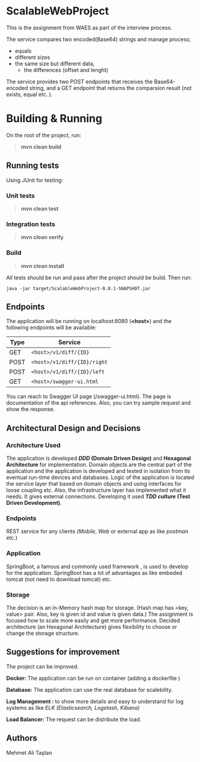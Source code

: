 # ScalableWebProject
This is the assignment from WAES as part of the interview process. 

The service compares two encoded(Base64) strings and manage process;
 - equals
 - different sizes
 - the same size but different data, 
	 - the differences (offset and lenght)

The service provides two POST endpoints that receives the Base64-encoded string, and a GET endpoint that returns the comparsion result (not exists, equal etc. ).

# Building & Running
On the root of the project, run:
> **mvn clean build**

## Running tests
Using JUnit for testing:

 ### Unit tests
 > **mvn clean test**

 ### Integration tests
 > **mvn clean verify**

 ### Build
 > **mvn clean install**

All tests should be run and pass after the project should be build. Then run:
	
	java -jar target/ScalableWebProject-0.0.1-SNAPSHOT.jar

## Endpoints
The application will be running on localhost:8080 (**\<host\>**) and the following endpoints will be available:

|     Type       |Service                        
|----------------|-------------------------------
|GET			 |`<host>/v1/diff/{ID}`            
|POST   	     |`<host>/v1/diff/{ID}/right`            
|POST	         |`<host>/v1/diff/{ID}/left`
|GET	         |`<host>/swagger-ui.html`

You can reach to Swagger UI page (/swagger-ui.html). The page is documentation of the api references. Also, you can try sample request and show the response.

## Architectural Design and Decisions
 ### Architecture Used
 The application is developed ***DDD* (Domain Driven Design)** and **Hexagonal Architecture** for implementation. Domain objects are the central part of the application and the application is developed and tested in isolation from its eventual run-time devices and databases. 
 Logic of the application is located the service layer that based on domain objects and using interfaces for loose coupling etc. Also, the infrastructure layer has implemented what it needs. It gives external connections. Developing it used ***TDD culture* (Test Driven Development)**.
 
### Endpoints
REST service for any clients (*Mobile*, *Web* or external app as like *postman* etc.)

### Application
SpringBoot, a famous and commonly used framework , is used to develop for the application. SpringBoot has a lot of advantages as like embeded tomcat (not need to download tomcat) etc.

### Storage
The decision is an in-Memory hash map for storage. (Hash map has <key, value> pair. Also, key is given id and value is given data.)
The assignment is focused how to scale more easily and get more performance. Decided architecture (an Hexagonal Architecture) gives flexibility to choose or change the storage structure.

## Suggestions for improvement
The project can be improved.

**Docker:** The application can be run on container (adding a dockerfile )

**Database:** The application can use the real database for scalebility.

**Log Management :** to show more details and easy to understand for log systems as like *ELK (Elasticsearch, Logstash, Kibana)* 

**Load Balancer:** The request can be distribute the load.


## Authors
Mehmet Ali Taştan